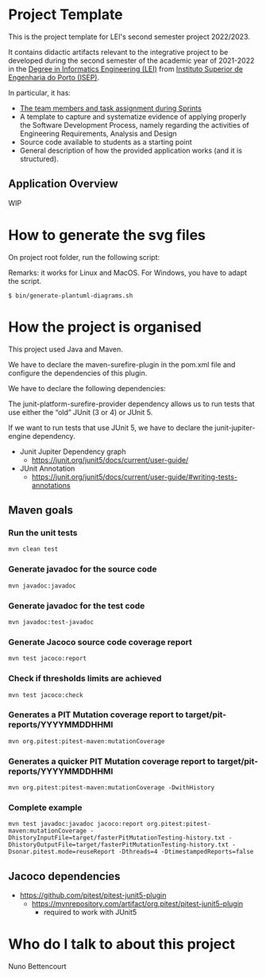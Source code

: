 # Project Template

This is the project template for LEI's second semester project 2022/2023.

It contains didactic artifacts relevant to the integrative project to be developed during the second semester of the academic year of 2021-2022 in the [Degree in Informatics Engineering (LEI)](http://www.isep.ipp.pt/Course/Course/26) from [Instituto Superior de Engenharia do Porto (ISEP)](http://www.isep.ipp.pt).

In particular, it has:

* [The team members and task assignment during Sprints](docs/Integrating-Project.md)
* A template to capture and systematize evidence of applying properly the Software Development Process, namely regarding the activities of Engineering Requirements, Analysis and Design
* Source code available to students as a starting point
* General description of how the provided application works (and it is structured).

## Application Overview

WIP

# How to generate the svg files

On project root folder, run the following script:

Remarks: it works for Linux and MacOS. For Windows, you have to adapt the script.

```shell
$ bin/generate-plantuml-diagrams.sh
```

# How the project is organised

This project used Java and Maven.

We have to declare the maven-surefire-plugin in the pom.xml file and configure the dependencies of this plugin. 

We have to declare the following dependencies:

The junit-platform-surefire-provider dependency allows us to run tests that use either the “old” JUnit (3 or 4) or JUnit 5.

If we want to run tests that use JUnit 5, we have to declare the junit-jupiter-engine dependency.

* Junit Jupiter Dependency graph
    - https://junit.org/junit5/docs/current/user-guide/
* JUnit Annotation
    - https://junit.org/junit5/docs/current/user-guide/#writing-tests-annotations


## Maven goals
### Run the unit tests
```
mvn clean test
```

### Generate javadoc for the source code
```
mvn javadoc:javadoc
```

### Generate javadoc for the test code
```
mvn javadoc:test-javadoc
```

### Generate Jacoco source code coverage report
```
mvn test jacoco:report
```

### Check if thresholds limits are achieved
```
mvn test jacoco:check
```

### Generates a PIT Mutation coverage report to target/pit-reports/YYYYMMDDHHMI
```
mvn org.pitest:pitest-maven:mutationCoverage
```

### Generates a quicker PIT Mutation coverage report to target/pit-reports/YYYYMMDDHHMI
```
mvn org.pitest:pitest-maven:mutationCoverage -DwithHistory
```

### Complete example

``` 
mvn test javadoc:javadoc jacoco:report org.pitest:pitest-maven:mutationCoverage -DhistoryInputFile=target/fasterPitMutationTesting-history.txt -DhistoryOutputFile=target/fasterPitMutationTesting-history.txt -Dsonar.pitest.mode=reuseReport -Dthreads=4 -DtimestampedReports=false
```
## Jacoco dependencies
* https://github.com/pitest/pitest-junit5-plugin
  - https://mvnrepository.com/artifact/org.pitest/pitest-junit5-plugin
    - required to work with JUnit5

# Who do I talk to about this project

Nuno Bettencourt

